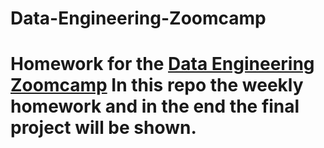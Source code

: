 # Data-Engineering-Zoomcamp
# Homework for the [Data Engineering Zoomcamp](https://github.com/DataTalksClub/data-engineering-zoomcamp)  In this repo the weekly homework and in the end the final project will be shown.
